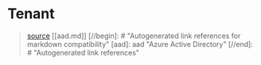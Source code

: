 # Tenant

> [source](https://github.com/MicrosoftDocs/azure-docs/blob/master/articles/active-directory/users-groups-roles/directory-assign-admin-roles.md)
[[aad.md]]
[//begin]: # "Autogenerated link references for markdown compatibility"
[aad]: aad "Azure Active Directory"
[//end]: # "Autogenerated link references"
